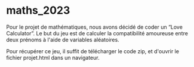 # maths_2023

Pour le projet de mathématiques, nous avons décidé de coder un “Love Calculator”. Le but du jeu est de calculer la compatibilité amoureuse entre deux prénoms à l'aide de variables aléatoires. 

Pour récupérer ce jeu, il suffit de télécharger le code zip, et d'ouvrir le fichier projet.html dans un navigateur. 

